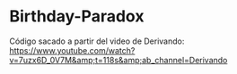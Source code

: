# Birthday-Paradox
Código sacado a partir del video de Derivando: https://www.youtube.com/watch?v=7uzx6D_0V7M&amp;t=118s&amp;ab_channel=Derivando
